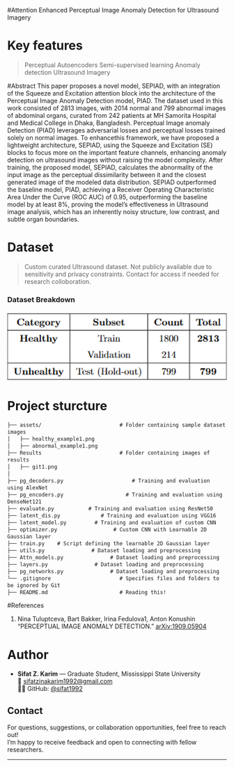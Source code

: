 
#Attention Enhanced Perceptual Image Anomaly Detection for Ultrasound Imagery

# Key features
> Perceptual Autoencoders
> Semi-supervised learning
> Anomaly detection
> Ultrasound Imagery

#Abstract
This paper proposes a novel model, SEPIAD, with an integration of the Squeeze and Excitation attention block into the architecture of the Perceptual Image Anomaly Detection model, PIAD. The dataset used in this work consisted of 2813 images, with 2014 normal and 799 abnormal images of abdominal organs, curated from 242 patients at MH Samorita Hospital and Medical College in Dhaka, Bangladesh. Perceptual Image anomaly
Detection (PIAD) leverages adversarial losses and perceptual losses trained solely on normal images. To enhancethis framework, we have proposed a lightweight architecture, SEPIAD, using the Squeeze and Excitation (SE) blocks to focus more on the important feature channels, enhancing anomaly detection on ultrasound images without raising the model complexity. After training, the proposed model, SEPIAD, calculates the abnormality
of the input image as the perceptual dissimilarity between it and the closest generated image of the modeled data distribution. SEPIAD outperformed the baseline model, PIAD, achieving a Receiver Operating Characteristic Area Under the Curve (ROC AUC) of 0.95, outperforming the baseline model by at least 8%, proving the
model’s effectiveness in Ultrasound image analysis, which has an inherently noisy structure, low contrast, and subtle organ boundaries.

# Dataset
> Custom curated Ultrasound dataset.
> Not publicly available due to sensitivity and privacy constraints.
> Contact for access if needed for research colloboration. 

### Dataset Breakdown

<p align="center">
  <img src="results/git1.png" alt="Comparison Table" width="600"/>
</p>

# Project sturcture
```
├── assets/                         # Folder containing sample dataset images
│   ├── healthy_example1.png
│   ├── abnormal_example1.png
├── Results                         # Folder containing images of results
│   ├── git1.png
│   
├── pg_decoders.py                      # Training and evaluation using AlexNet
├── pg_encoders.py                    # Training and evaluation using DenseNet121
├── evaluate.py           # Training and evaluation using ResNet50
├── latent_dis.py             # Training and evaluation using VGG16
├── latent_model.py         # Training and evaluation of custom CNN
├── optimizer.py                  # Custom CNN with Learnable 2D Gaussian layer
├── train.py    # Script defining the learnable 2D Gaussian layer
├── utils.py               # Dataset loading and preprocessing
├── Attn_models.py               # Dataset loading and preprocessing
├── layers.py               # Dataset loading and preprocessing
├── pg_networks.py               # Dataset loading and preprocessing
└── .gitignore                      # Specifies files and folders to be ignored by Git
├── README.md                       # Reading this!
```
#References
1. Nina Tuluptceva, Bart Bakker, Irina Fedulova1, Anton Konushin
   “PERCEPTUAL IMAGE ANOMALY DETECTION.” [arXiv:1909.05904](https://arxiv.org/pdf/1909.05904) 


# Author
- **Sifat Z. Karim** — Graduate Student, Mississippi State University  
  📧 [sifatzinakarim1992@gmail.com](mailto:sifatzinakarim1992@gmail.com)  
  🧑‍💻 GitHub: [@sifat1992](https://github.com/sifat1992)

## Contact

For questions, suggestions, or collaboration opportunities, feel free to reach out!  
I’m happy to receive feedback and open to connecting with fellow researchers.


---

